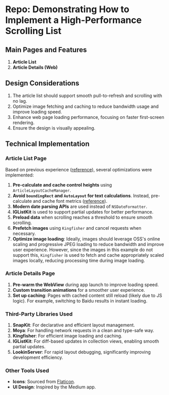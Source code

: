 # Repo: Demonstrating How to Implement a High-Performance Scrolling List

## Main Pages and Features
1. **Article List**  
2. **Article Details (Web)**  

## Design Considerations
1. The article list should support smooth pull-to-refresh and scrolling with no lag.  
2. Optimize image fetching and caching to reduce bandwidth usage and improve loading speed.  
3. Enhance web page loading performance, focusing on faster first-screen rendering.  
4. Ensure the design is visually appealing.  

## Technical Implementation

### Article List Page
Based on previous experience ([reference](https://www.yuque.com/torresslol/share/bdxqgb)), several optimizations were implemented:  

1. **Pre-calculate and cache control heights** using `ArticleLayoutCacheManager`.  
2. **Avoid `boundingRect` and `AutoLayout` for text calculations**. Instead, pre-calculate and cache font metrics ([reference](https://mp.weixin.qq.com/s/zHAlxALPMFZLv8M8bJaRKA)).  
3. **Modern date parsing APIs** are used instead of `NSDateFormatter`.  
4. **IGListKit** is used to support partial updates for better performance.  
5. **Preload data** when scrolling reaches a threshold to ensure smooth scrolling.  
6. **Prefetch images** using `Kingfisher` and cancel requests when necessary.  
7. **Optimize image loading**: Ideally, images should leverage OSS's online scaling and progressive JPEG loading to reduce bandwidth and improve user experience. However, since the images in this example do not support this, `Kingfisher` is used to fetch and cache appropriately scaled images locally, reducing processing time during image loading.  

### Article Details Page
1. **Pre-warm the WebView** during app launch to improve loading speed.  
2. **Custom transition animations** for a smoother user experience.  
3. **Set up caching**: Pages with cached content still reload (likely due to JS logic). For example, switching to Baidu results in instant loading.  

### Third-Party Libraries Used
1. **SnapKit**: For declarative and efficient layout management.  
2. **Moya**: For handling network requests in a clean and type-safe way.  
3. **Kingfisher**: For efficient image loading and caching.  
4. **IGListKit**: For diff-based updates in collection views, enabling smooth partial updates.  
5. **LookinServer**: For rapid layout debugging, significantly improving development efficiency.  

### Other Tools Used
- **Icons**: Sourced from [Flaticon](https://www.flaticon.com/search?word=number&type=uicon). 
- **UI Design**: Inspired by the Medium app.
